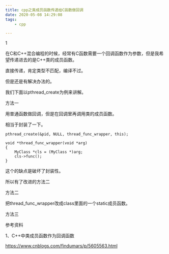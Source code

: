 ```yaml
---
title: cpp之类成员函数传递给C函数做回调
date: 2020-05-08 14:29:08
tags:
	- cpp

---
```


1

在C和C++混合编程的时候，经常有C函数需要一个回调函数作为参数，但是我希望传递进去的是C++类的成员函数。

直接传递，肯定类型不匹配，编译不过。

但是还是有解决办法的。

我们下面以pthread_create为例来讲解。

方法一

用普通函数做回调，但是在回调里再调用类的成员函数。

相当于封装了一下。

```
pthread_create(&pid, NULL, thread_func_wrapper, this);
```

```
void *thread_func_wrapper(void *arg)
{
	MyClass *cls = (MyClass *)arg;
	cls->func();
}
```

这个的缺点是破坏了封装性。

所以有了改进的方法二

方法二

把thread_func_wrapper改成class里面的一个static成员函数。

方法三



参考资料

1、C++中类成员函数作为回调函数

https://www.cnblogs.com/findumars/p/5605563.html